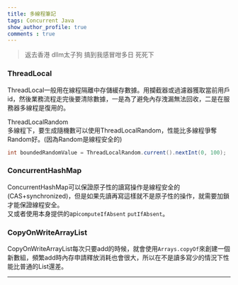 ```yaml
---
title: 多線程筆記
tags: Concurrent Java
show_author_profile: true
comments : true
---
```

>返去香港 dllm太子狗 搞到我感冒咁多日 死死下

### ThreadLocal
ThreadLocal一般用在線程隔離中存儲緩存數據。用攔截器或過濾器獲取當前用戶id，然後業務流程走完後要清除數據，一是為了避免內存洩漏無法回收，二是在服務器多線程是復用的。  


ThreadLocalRandom  
多線程下，要生成隨機數可以使用ThreadLocalRandom，性能比多線程爭奪Random好。(因為Random是線程安全的)
```java
int boundedRandomValue = ThreadLocalRandom.current().nextInt(0, 100);
```

### ConcurrentHashMap
ConcurrentHashMap可以保證原子性的讀寫操作是線程安全的(CAS+synchronized)，但是如果先讀再寫這樣就不是原子性的操作，就需要加鎖才能保證線程安全。  
又或者使用本身提供的api`computeIfAbsent` `putIfAbsent`。

### CopyOnWriteArrayList
CopyOnWriteArrayList每次只要add的時候，就會使用`Arrays.copyOf`來創建一個新數組，頻繁add時內存申請釋放消耗也會很大，所以在不是讀多寫少的情況下性能比普通的List還差。



*** 



